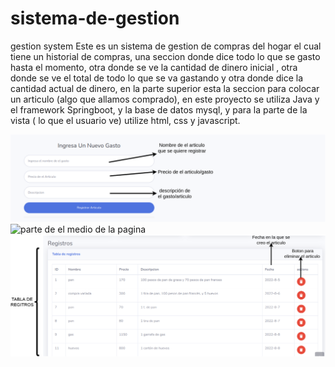 # sistema-de-gestion
 gestion system
 Este es un sistema de gestion de compras del hogar el cual tiene un historial de compras, una seccion donde dice todo lo que se gasto hasta el momento, otra donde se ve la cantidad de dinero inicial , otra donde se ve el total de todo lo que se va gastando y otra donde dice la cantidad actual de dinero, en la parte superior esta la seccion para colocar un articulo (algo que allamos comprado), en este proyecto se utiliza Java y el framework Springboot, y la base de datos mysql, y para la parte de la vista ( lo que el usuario ve) utilize html, css y javascript.
 
<img src="/sistema-de-gestion.parte superior.png" alt="parte superior de la pagina"/>

<img src="/sistema-de-gestion-Página-2 parte de el medio.png" alt="parte de el medio de la pagina"/>

<img src="/sistema-de-gestion parte inferior.png" alt="parte inferior de la pagina"/>
